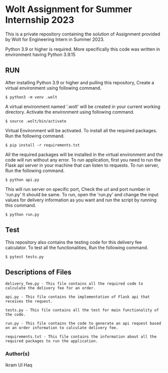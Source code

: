 # Wolt Assignment for Summer Internship 2023

This is a private repository containing the solution of Assignment provided by Wolt for Engineering Intern in Summer 2023.

Python 3.9 or higher is required. More specifically this code was written in environment having Python 3.9.15

## RUN

After installing Python 3.9 or higher and pulling this repository, Create a virtual environment using following command.

```
$ python3 -m venv .wolt
```

A virtual environment named '.wolt' will be created in your current working directory.
Activate the environment using following command.
```angular2html
$ source .wolt/bin/activate
```
Virtual Environment will be activated. To install all the required packages. Run the following command.

```
$ pip install -r requirements.txt
```

All the required packages will be installed in the virtual environment and the code will run without any error. To run application, first you need to run the Flask api server in your machine that can listen to requests. To run server, Run the following command.

```angular2html
$ python api.py
```

This will run server on specific port, Check the url and port number in 'run.py' It should be same. To run, open the 'run.py' and change the input values for delivery information as you want and run the script by running this command.

```
$ python run.py
```

## Test
This repository also contains the testing code for this delivery fee calculator. To test all the functionalities, Run the following command.

```
$ pytest tests.py
```

## Descriptions of Files

``````
delivery_fee.py - This file contains all the required code to calculate the delivery fee for an order.

api.py - This file contains the implementation of Flask api that receives the request.

tests.py - This file contains all the test for main functionality of the code.

run.py - This file contains the code to generate an api request based on an order information to calculate delivery fee.

requirements.txt - This file contains the information about all the required packages to run the application.
``````

### Author(s)

Ikram Ul Haq
